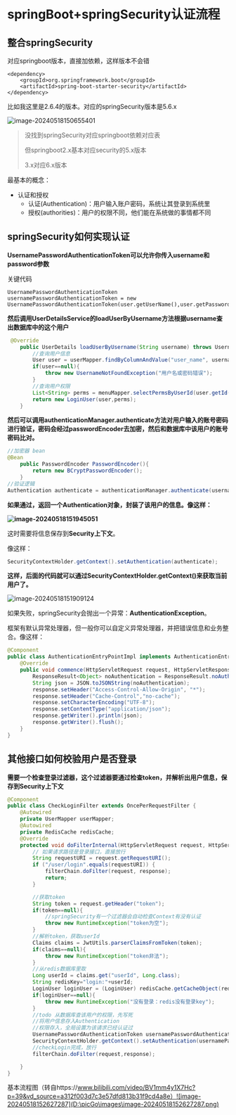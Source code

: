 # springBoot+springSecurity认证流程



## 整合springSecurity

对应springboot版本，直接加依赖，这样版本不会错

```
<dependency>
    <groupId>org.springframework.boot</groupId>
    <artifactId>spring-boot-starter-security</artifactId>
</dependency>
```

比如我这里是2.6.4的版本。对应的springSecurity版本是5.6.x

![image-20240518150655401](D:\picGo\images\image-20240518150655401.png)

> 没找到springSecurity对应springboot依赖对应表
>
> 但springboot2.x基本对应security的5.x版本
>
> 3.x对应6.x版本



最基本的概念：

- 认证和授权
  - 认证(Authentication)：用户输入账户密码，系统让其登录到系统里
  - 授权(authorities)：用户的权限不同，他们能在系统做的事情都不同



## springSecurity如何实现认证

**UsernamePasswordAuthenticationToken可以允许你传入username和password参数**

关键代码

```
UsernamePasswordAuthenticationToken usernamePasswordAuthenticationToken = new UsernamePasswordAuthenticationToken(user.getUserName(),user.getPassword());
```

**然后调用UserDetailsService的loadUserByUsername方法根据username查出数据库中的这个用户**

```java
 @Override
    public UserDetails loadUserByUsername(String username) throws UsernameNotFoundException {
        //查询用户信息
        User user = userMapper.findByColumnAndValue("user_name", username);
        if(user==null){
            throw new UsernameNotFoundException("用户名或密码错误");
        }
        //查询用户权限
        List<String> perms = menuMapper.selectPermsByUserId(user.getId());
        return new LoginUser(user,perms);
    }
```

**然后可以调用authenticationManager.authenticate方法对用户输入的账号密码进行验证，密码会经过passwordEncoder去加密，然后和数据库中该用户的账号密码比对。**

```java
//加密器 bean
@Bean
    public PasswordEncoder PasswordEncoder(){
        return new BCryptPasswordEncoder();
    }
//验证逻辑
Authentication authenticate = authenticationManager.authenticate(usernamePasswordAuthenticationToken);
```

**如果通过，返回一个Authentication对象，封装了该用户的信息。像这样：**

**![image-20240518151945051](D:\picGo\images\image-20240518151945051.png)**

这时需要将信息保存到**Security上下文**。

像这样：

```java
SecurityContextHolder.getContext().setAuthentication(authenticate);
```

**这样，后面的代码就可以通过SecurityContextHolder.getContext()来获取当前用户了。**

![image-20240518151909124](D:\picGo\images\image-20240518151909124.png)

如果失败，springSecurity会抛出一个异常：**AuthenticationException**。

框架有默认异常处理器，但一般你可以自定义异常处理器，并把错误信息和业务整合。像这样：

```java
@Component
public class AuthenticationEntryPointImpl implements AuthenticationEntryPoint {
    @Override
    public void commence(HttpServletRequest request, HttpServletResponse response, AuthenticationException authException) throws IOException, ServletException {
        ResponseResult<Object> noAuthentication = ResponseResult.noAuthentication("认证失败");
        String json = JSON.toJSONString(noAuthentication);
        response.setHeader("Access-Control-Allow-Origin", "*");
        response.setHeader("Cache-Control","no-cache");
        response.setCharacterEncoding("UTF-8");
        response.setContentType("application/json");
        response.getWriter().println(json);
        response.getWriter().flush();
    }
}
```

## 其他接口如何校验用户是否登录

**需要一个检查登录过滤器，这个过滤器要通过检查token，并解析出用户信息，保存到Security上下文**

```java
@Component
public class CheckLoginFilter extends OncePerRequestFilter {
    @Autowired
    private UserMapper userMapper;
    @Autowired
    private RedisCache redisCache;
    @Override
    protected void doFilterInternal(HttpServletRequest request, HttpServletResponse response, FilterChain filterChain) throws ServletException, IOException {
        // 如果请求路径是登录接口，直接放行
        String requestURI = request.getRequestURI();
        if ("/user/login".equals(requestURI)) {
            filterChain.doFilter(request, response);
            return;
        }

        //获取token
        String token = request.getHeader("token");
        if(token==null){
            //springSecurity有一个过滤器会自动检查Context有没有认证
            throw new RuntimeException("token为空");
        }
        //解析token，获取userId
        Claims claims = JwtUtils.parserClaimsFromToken(token);
        if(claims==null){
            throw new RuntimeException("token非法");
        }
        //从redis数据库里取
        Long userId = claims.get("userId", Long.class);
        String redisKey="login:"+userId;
        LoginUser loginUser = (LoginUser) redisCache.getCacheObject(redisKey);
        if(loginUser==null){
            throw new RuntimeException("没有登录：redis没有登录key");
        }
        //todo 从数据库查该用户的权限，先写死
        //将用户信息存入Authentication
        //权限存入，全局设置为该请求已经认证过
        UsernamePasswordAuthenticationToken usernamePasswordAuthenticationToken = new UsernamePasswordAuthenticationToken(loginUser,null,loginUser.getAuthorities());
        SecurityContextHolder.getContext().setAuthentication(usernamePasswordAuthenticationToken);
        //checkLogin完成，放行
        filterChain.doFilter(request,response);

    }
}
```



 基本流程图（转自https://www.bilibili.com/video/BV1mm4y1X7Hc?p=39&vd_source=a312f003d7c3e57dfd813b31f9cd4a8e）![image-20240518152627287](D:\picGo\images\image-20240518152627287.png)

